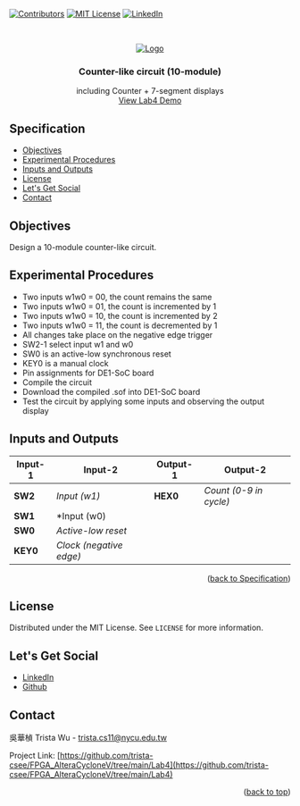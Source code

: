<a name="readme-top"></a>
<!-- PROJECT SHIELDS -->
[![Contributors][contributors-shield]]()
[![MIT License][license-shield]][license-url]
[![LinkedIn][linkedin-shield]][linkedin-url]

<!-- PROJECT LOGO -->
<br />
<p align="center">
  <a href="https://github.com/trista-csee/FPGA_AlteraCycloneV/tree/main/Lab4">
    <img src="https://github.com/trista-csee/FPGA_AlteraCycloneV/blob/main/images/Lab4-Logo.jpg" alt="Logo">
  </a>

  <h3 align="center">Counter-like circuit (10-module)</h3>

  <p align="center">
    including Counter + 7-segment displays
    <br />
    <a href="https://github.com/trista-csee/FPGA_AlteraCycloneV/tree/main/LabsDemo/Lab4">View Lab4 Demo</a>
  </p>
</p>


<a name="Spec"></a>
<!-- Specification -->
## Specification

* [Objectives](#objectives)
* [Experimental Procedures](#experimental-procedures)
* [Inputs and Outputs](#inputs-and-outputs)
* [License](#license)
* [Let's Get Social](#lets-get-social)
* [Contact](#contact)


<!-- Objectives -->
## Objectives

Design a 10-module counter-like circuit.


<!-- Experimental Procedures -->
## Experimental Procedures

* Two inputs w1w0 = 00, the count remains the same
* Two inputs w1w0 = 01, the count is incremented by 1
* Two inputs w1w0 = 10, the count is incremented by 2
* Two inputs w1w0 = 11, the count is decremented by 1
* All changes take place on the negative edge trigger
* SW2-1 select input w1 and w0
* SW0 is an active-low synchronous reset
* KEY0 is a manual clock
* Pin assignments for DE1-SoC board
* Compile the circuit
* Download the compiled .sof into DE1-SoC board
* Test the circuit by applying some inputs and observing the output display


<!-- Inputs and Outputs -->
## Inputs and Outputs

|Input-1|Input-2|Output-1|Output-2|
|-----------|-------------|------------|------------------------|
|**SW2**|*Input (w1)*|**HEX0**|*Count (0-9 in cycle)*|
|**SW1**|*Input (w0)|||
|**SW0**|*Active-low reset*|||
|**KEY0**|*Clock (negative edge)*|||

<p align="right">(<a href="#Spec">back to Specification</a>)</p>


<!-- LICENSE -->
## License

Distributed under the MIT License. See `LICENSE` for more information.


<!-- LET'S GET SOCIAL -->
## Let's Get Social

* [LinkedIn](https://www.linkedin.com/in/hua-chen-wu-363252241/)
* [Github](https://github.com/trista-csee)


<!-- CONTACT -->
## Contact

吳華楨 Trista Wu - trista.cs11@nycu.edu.tw

Project Link: [https://github.com/trista-csee/FPGA_AlteraCycloneV/tree/main/Lab4](https://github.com/trista-csee/FPGA_AlteraCycloneV/tree/main/Lab4)

<p align="right">(<a href="#readme-top">back to top</a>)</p>


<!-- MARKDOWN LINKS & IMAGES -->
[contributors-shield]: https://img.shields.io/badge/contributors-1-orange.svg?style=flat-square
[license-shield]: https://img.shields.io/badge/license-MIT-blue.svg?style=flat-square
[license-url]: https://choosealicense.com/licenses/mit
[linkedin-shield]: https://img.shields.io/badge/-LinkedIn-black.svg?style=flat-square&logo=linkedin&colorB=555
[linkedin-url]: https://www.linkedin.com/in/hua-chen-wu-363252241/
[product-screenshot]: ./images/projects/portfolio.jpg

